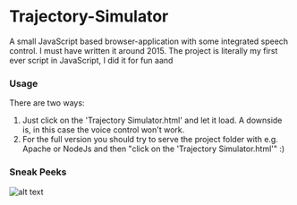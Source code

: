 # Trajectory-Simulator
A small JavaScript based browser-application with some integrated speech control. I must have written it around 2015.
The project is literally my first ever script in JavaScript, I did it for fun aand 
### Usage
There are two ways:
1. Just click on the 'Trajectory Simulator.html' and let it load. A downside is, in this case the voice control won't work.
2. For the full version you should try to serve the project folder with e.g. Apache or NodeJs and then "click on the 'Trajectory Simulator.html'" :)

### Sneak Peeks
![alt text](https://photos.app.goo.gl/VqtpySL58kY7evUG6)
